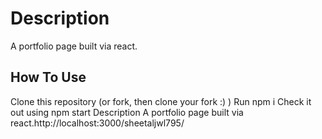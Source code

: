 # Description
A portfolio page built via react.

## How To Use
Clone this repository (or fork, then clone your fork :) )
Run npm i
Check it out using npm start
Description
A portfolio page built via react.http://localhost:3000/sheetaljwl795/







